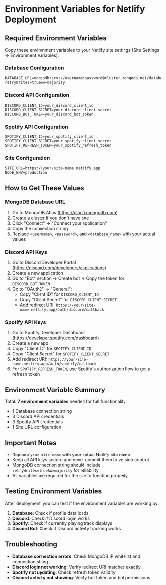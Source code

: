 # Environment Variables for Netlify Deployment

## Required Environment Variables

Copy these environment variables to your Netlify site settings (Site Settings → Environment Variables):

### Database Configuration
```
DATABASE_URL=mongodb+srv://username:password@cluster.mongodb.net/database_name?retryWrites=true&w=majority
```

### Discord API Configuration
```
DISCORD_CLIENT_ID=your_discord_client_id
DISCORD_CLIENT_SECRET=your_discord_client_secret
DISCORD_BOT_TOKEN=your_discord_bot_token
```

### Spotify API Configuration
```
SPOTIFY_CLIENT_ID=your_spotify_client_id
SPOTIFY_CLIENT_SECRET=your_spotify_client_secret
SPOTIFY_REFRESH_TOKEN=your_spotify_refresh_token
```

### Site Configuration
```
SITE_URL=https://your-site-name.netlify.app
NODE_ENV=production
```

## How to Get These Values

### MongoDB Database URL
1. Go to MongoDB Atlas (https://cloud.mongodb.com)
2. Create a cluster if you don't have one
3. Click "Connect" → "Connect your application"
4. Copy the connection string
5. Replace `<username>`, `<password>`, and `<database_name>` with your actual values

### Discord API Keys
1. Go to Discord Developer Portal (https://discord.com/developers/applications)
2. Create a new application
3. Go to "Bot" section → Create bot → Copy the token for `DISCORD_BOT_TOKEN`
4. Go to "OAuth2" → "General":
   - Copy "Client ID" for `DISCORD_CLIENT_ID`
   - Copy "Client Secret" for `DISCORD_CLIENT_SECRET`
   - Add redirect URI: `https://your-site-name.netlify.app/auth/discord/callback`

### Spotify API Keys
1. Go to Spotify Developer Dashboard (https://developer.spotify.com/dashboard)
2. Create a new app
3. Copy "Client ID" for `SPOTIFY_CLIENT_ID`
4. Copy "Client Secret" for `SPOTIFY_CLIENT_SECRET`
5. Add redirect URI: `https://your-site-name.netlify.app/auth/spotify/callback`
6. For `SPOTIFY_REFRESH_TOKEN`, use Spotify's authorization flow to get a refresh token

## Environment Variable Summary

Total: **7 environment variables** needed for full functionality

- 1 Database connection string
- 3 Discord API credentials
- 3 Spotify API credentials
- 1 Site URL configuration

## Important Notes

- Replace `your-site-name` with your actual Netlify site name
- Keep all API keys secure and never commit them to version control
- MongoDB connection string should include `retryWrites=true&w=majority` for reliability
- All variables are required for the site to function properly

## Testing Environment Variables

After deployment, you can test if the environment variables are working by:

1. **Database**: Check if profile data loads
2. **Discord**: Check if Discord login works
3. **Spotify**: Check if currently playing track displays
4. **Discord Bot**: Check if Discord activity tracking works

## Troubleshooting

- **Database connection errors**: Check MongoDB IP whitelist and connection string
- **Discord login not working**: Verify redirect URI matches exactly
- **Spotify not updating**: Check refresh token validity
- **Discord activity not showing**: Verify bot token and bot permissions